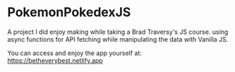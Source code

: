 # PokemonPokedexJS

A project I did enjoy making while taking a Brad Traversy's JS course.
using async functions for API fetching while manipulating the data with Vanilla JS.

You can access and enjoy the app yourself at:
https://betheverybest.netlify.app
